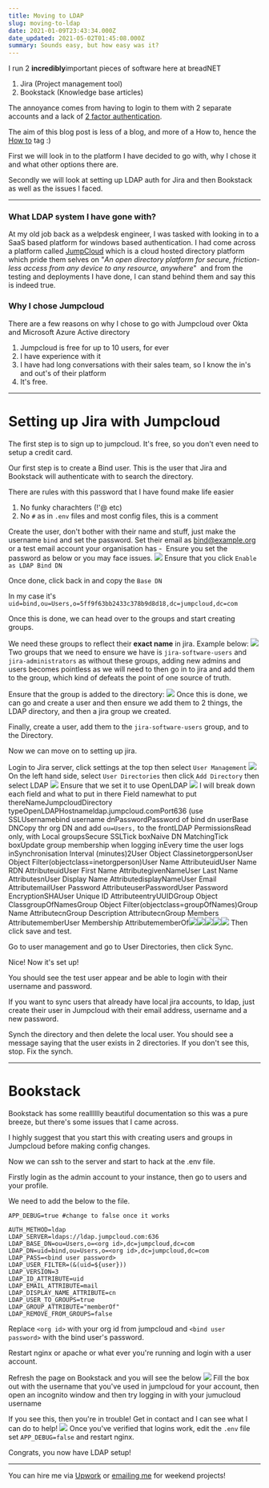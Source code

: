```yaml
---
title: Moving to LDAP
slug: moving-to-ldap
date: 2021-01-09T23:43:34.000Z
date_updated: 2021-05-02T01:45:08.000Z
summary: Sounds easy, but how easy was it?
---
```


I run 2 **incredibly**important pieces of software here at breadNET

1. Jira (Project management tool)
2. Bookstack (Knowledge base articles)

The annoyance comes from having to login to them with 2 separate accounts and a lack of [2 factor authentication](https://en.wikipedia.org/wiki/Multi-factor_authentication).

The aim of this blog post is less of a blog, and more of a How to, hence the [How to](__GHOST_URL__/tag/how-to/) tag :)

First we will look in to the platform I have decided to go with, why I chose it and what other options there are.

Secondly we will look at setting up LDAP auth for Jira and then Bookstack as well as the issues I faced.

---

### What LDAP system I have gone with?

At my old job back as a welpdesk engineer, I was tasked with looking in to a SaaS based platform for windows based authentication. I had come across a platform called [JumpCloud](__GHOST_URL__/p/61dd53bc-c56a-4481-a5b3-3af896dcd1f0/jumpcloud.com/) which is a cloud hosted directory platform which pride them selves on "*An open directory platform for secure, friction-less access from any device to any resource, anywhere*"  and from the testing and deployments I have done, I can stand behind them and say this is indeed true.

### Why I chose Jumpcloud

There are a few reasons on why I chose to go with Jumpcloud over Okta and Microsoft Azure Active directory

1. Jumpcloud is free for up to 10 users, for ever
2. I have experience with it
3. I have had long conversations with their sales team, so I know the in's and out's of their platform
4. It's free.

---

# Setting up Jira with Jumpcloud

The first step is to sign up to jumpcloud. It's free, so you don't even need to setup a credit card.

Our first step is to create a Bind user. This is the user that Jira and Bookstack will authenticate with to search the directory.

There are rules with this password that I have found make life easier

1. No funky charachters (!'@ etc)
2. No `#` as in `.env` files and most config files, this is a comment

Create the user, don't bother with their name and stuff, just make the username `bind` and set the password. Set their email as <bind@example.org> or a test email account your organisation has -  Ensure you set the password as below or you may face issues.
![](__GHOST_URL__/content/images/2021/01/image-1.png)
Ensure that you click `Enable as LDAP Bind DN`

Once done, click back in and copy the `Base DN`

In my case it's `uid=bind,ou=Users,o=5ff9f63bb2433c378b9d8d18,dc=jumpcloud,dc=com`

Once this is done, we can head over to the groups and start creating groups.

We need these groups to reflect their **exact name** in jira. Example below:
![](__GHOST_URL__/content/images/2021/01/image-2.png)
Two groups that we need to ensure we have is `jira-software-users` and `jira-administrators` as without these groups, adding new admins and users becomes pointless as we will need to then go in to jira and add them to the group, which kind of defeats the point of one source of truth.

Ensure that the group is added to the directory:
![](__GHOST_URL__/content/images/2021/01/image-4.png)
Once this is done, we can go and create a user and then ensure we add them to 2 things, the LDAP directory, and then a jira group we created.

Finally, create a user, add them to the `jira-software-users` group, and to the Directory.

Now we can move on to setting up jira.

Login to Jira server, click settings at the top then select `User Management`
![](__GHOST_URL__/content/images/2021/01/image-5.png)
On the left hand side, select `User Directories` then click `Add Directory` then select LDAP
![](__GHOST_URL__/content/images/2021/01/image-6.png)
Ensure that we set it to use OpenLDAP
![](__GHOST_URL__/content/images/2021/01/image-7.png)
I will break down each field and what to put in there
Field namewhat to put thereNameJumpcloudDirectory typeOpenLDAPHostnameldap.jumpcloud.comPort636 (use SSLUsernamebind username dnPasswordPassword of bind dn userBase DNCopy thr org DN and add `ou=Users,` to the frontLDAP PermissionsRead only, with Local groupsSecure SSLTick boxNaive DN MatchingTick boxUpdate group membership when logging inEvery time the user logs inSynchronisation Interval (minutes)2User Object ClassinetorgpersonUser Object Filter(objectclass=inetorgperson)User Name AttributeuidUser Name RDN AttributeuidUser First Name AttributegivenNameUser Last Name AttributesnUser Display Name AttributedisplayNameUser Email AttributemailUser Password AttributeuserPasswordUser Password EncryptionSHAUser Unique ID AttributeentryUUIDGroup Object ClassgroupOfNamesGroup Object Filter(objectclass=groupOfNames)Group Name AttributecnGroup Description AttributecnGroup Members AttributememberUser Membership AttributememberOf![](__GHOST_URL__/content/images/2021/01/image-8.png)![](__GHOST_URL__/content/images/2021/01/image-9.png)![](__GHOST_URL__/content/images/2021/01/image-10.png)![](__GHOST_URL__/content/images/2021/01/image-11.png)![](__GHOST_URL__/content/images/2021/01/image-12.png)
Then click save and test.

Go to user management and go to User Directories, then click Sync.

Nice! Now it's set up!

You should see the test user appear and be able to login with their username and password.

If you want to sync users that already have local jira accounts, to ldap, just create their user in Jumpcloud with their email address, username and a new password.

Synch the directory and then delete the local user. You should see a message saying that the user exists in 2 directories. If you don't see this, stop. Fix the synch.

---

# Bookstack

Bookstack has some realllllly beautiful documentation so this was a pure breeze, but there's some issues that I came across.

I highly suggest that you start this with creating users and groups in Jumpcloud before making config changes.

Now we can ssh to the server and start to hack at the .env file.

Firstly login as the admin account to your instance, then go to users and your profile.

We need to add the below to the file.

    APP_DEBUG=true #change to false once it works

    AUTH_METHOD=ldap
    LDAP_SERVER=ldaps://ldap.jumpcloud.com:636
    LDAP_BASE_DN=ou=Users,o=<org id>,dc=jumpcloud,dc=com
    LDAP_DN=uid=bind,ou=Users,o=<org id>,dc=jumpcloud,dc=com
    LDAP_PASS=<bind user password>
    LDAP_USER_FILTER=(&(uid=${user}))
    LDAP_VERSION=3
    LDAP_ID_ATTRIBUTE=uid
    LDAP_EMAIL_ATTRIBUTE=mail
    LDAP_DISPLAY_NAME_ATTRIBUTE=cn
    LDAP_USER_TO_GROUPS=true
    LDAP_GROUP_ATTRIBUTE="memberOf"
    LDAP_REMOVE_FROM_GROUPS=false

Replace `<org id>` with your org id from jumpcloud and `<bind user password>` with the bind user's password.

Restart nginx or apache or what ever you're running and login with a user account.

Refresh the page on Bookstack and you will see the below
![](__GHOST_URL__/content/images/2021/01/image-13.png)
Fill the box out with the username that you've used in jumpcloud for your account, then open an incognito window and then try logging in with your jumucloud username

If you see this, then you're in trouble! Get in contact and I can see what I can do to help!
![](__GHOST_URL__/content/images/2021/01/image-14.png)
Once you've verified that logins work, edit the `.env` file set `APP_DEBUG=false` and restart nginx.

Congrats, you now have LDAP setup!

---

You can hire me via [Upwork](https://www.upwork.com/freelancers/~01c61ee9802b94133e) or [emailing me](mailto:work@breadnet.co.uk) for weekend projects!
